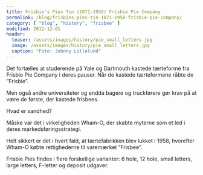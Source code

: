 ```yaml
---
title: Frisbie's Pies Tin (1871-1958) Frisbie Pie Company
permalink: /blog/frisbies-pies-tin-1871-1958-frisbie-pie-company/
category: [ "blog", "history", "frisbee" ]
modified: 2012-12-01
header:
  teaser: /assets/images/history/pie_small_letters.jpg
  image: /assets/images/history/pie_small_letters.jpg
  caption: "Foto: Johnny Lillelund"
---
```


Det fortælles at studerende på Yale og Dartmouth kastede tærteforme fra Frisbie Pie Company i deres pauser. Når de kastede tærteformene råbte de ”Frisbie”.

Men også andre universiteter og endda bagere og truckførere gør krav på at være de første, der kastede frisbees.

Hvad er sandhed?

Måske var det i virkeligheden Wham-O, der skabte myterne som et led i deres markedsføringsstrategi.

Helt sikkert er det i hvert fald, at tærtefabrikken blev lukket i 1958, hvorefter Wham-O købte rettighederne til varemærket ”Frisbee”.

Frisbie Pies findes i flere forskellige varianter: 6 hole, 12 hole, small letters, large letters, F-letter og deposit udgaver.
